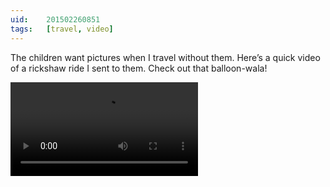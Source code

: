```yaml
---
uid:	201502260851
tags:	[travel, video]
---
```


The children want pictures when I travel without them. Here’s a quick video of a rickshaw ride I sent to them. Check out that balloon-wala!

<video src="https://cmhelmer.com/media/201502260851_1.mp4" controls><a href="https://cmhelmer.com/media/201502260851_1.mp4" download>Download video</a></video>

